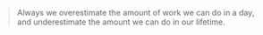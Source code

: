 >  Always we overestimate the amount of work we can do in a day,  
>  and underestimate the amount we can do in our lifetime.
